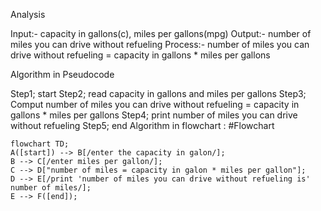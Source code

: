 Analysis 

Input:- capacity in gallons(c), miles per gallons(mpg) 
Output:- number of miles  you can drive without refueling
Process:- number of miles you can drive without refueling = capacity in gallons * miles per gallons 

Algorithm in Pseudocode

Step1; start
Step2; read capacity in gallons and miles per gallons 
Step3; Comput  number of miles you can drive without refueling = capacity in gallons * miles per gallons 
Step4; print number of miles you can drive without refueling
Step5; end
Algorithm in flowchart :
#Flowchart
```mermaid
flowchart TD;
A([start]) --> B[/enter the capacity in galon/];
B --> C[/enter miles per gallon/];
C --> D["number of miles = capacity in galon * miles per gallon"];
D --> E[/print 'number of miles you can drive without refueling is' number of miles/];
E --> F([end]);
```
